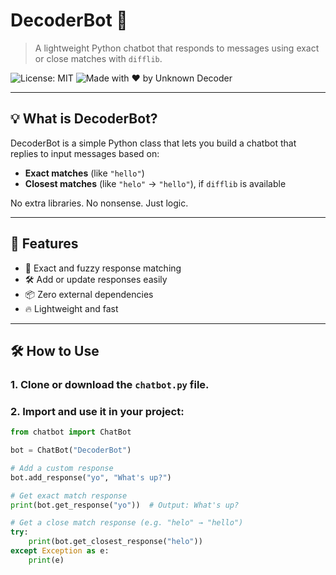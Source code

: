 # DecoderBot 🤖

> A lightweight Python chatbot that responds to messages using exact or close matches with `difflib`.

![License: MIT](https://img.shields.io/badge/License-MIT-blue.svg)
![Made with ❤️ by Unknown Decoder](https://img.shields.io/badge/Made%20by-Unknown%20Decoder-ff69b4)

---

## 💡 What is DecoderBot?

DecoderBot is a simple Python class that lets you build a chatbot that replies to input messages based on:
- **Exact matches** (like `"hello"`)
- **Closest matches** (like `"helo"` → `"hello"`), if `difflib` is available

No extra libraries. No nonsense. Just logic.

---

## 🚀 Features

- 🧠 Exact and fuzzy response matching
- 🛠️ Add or update responses easily
- 📦 Zero external dependencies
- 🔥 Lightweight and fast

---

## 🛠️ How to Use

### 1. Clone or download the `chatbot.py` file.

### 2. Import and use it in your project:

```python
from chatbot import ChatBot

bot = ChatBot("DecoderBot")

# Add a custom response
bot.add_response("yo", "What's up?")

# Get exact match response
print(bot.get_response("yo"))  # Output: What's up?

# Get a close match response (e.g. "helo" → "hello")
try:
    print(bot.get_closest_response("helo"))
except Exception as e:
    print(e)
